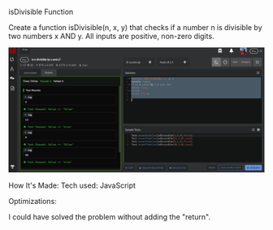 isDivisible Function

Create a function isDivisible(n, x, y) that checks if a number n is divisible by two numbers x AND y. All inputs are positive, non-zero digits.

![alt](media/isDivisible.png)

How It's Made:
Tech used: JavaScript


Optimizations:

I could have solved the problem without adding the "return". 


